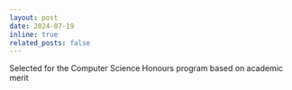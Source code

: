 ```yaml
---
layout: post
date: 2024-07-19
inline: true
related_posts: false
---
```


Selected for the Computer Science Honours program based on academic merit